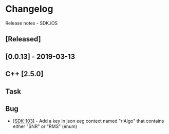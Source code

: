 # Changelog
Release notes - SDK.iOS

## [Released]

## [0.0.13] - 2019-03-13
## C++ [2.5.0]

## Task


## Bug

*   [[SDK-103](https://mybrain.atlassian.net/browse/SDK-103)] - Add a key in json eeg context named "riAlgo" that contains either "SNR" or "RMS" (enum)
